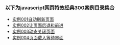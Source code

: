 ### 以下为javascript网页特效经典300案例目录集合

* [实例001自动刷新页面](01网页特效/实例001自动刷新页面/README.md)
* [实例002让页面后退和前进](01网页特效/实例002让页面后退和前进/README.md)
* [实例003动态关闭页面](01网页特效/实例003动态关闭页面/README.md)
* [实例004页面载入等待界面](01网页特效/实例004页面载入等待界面/README.md)